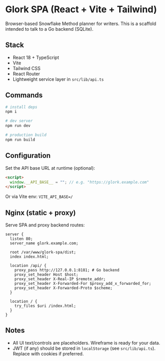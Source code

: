 # Glork SPA (React + Vite + Tailwind)

Browser-based Snowflake Method planner for writers. This is a scaffold intended to talk to a Go backend (SQLite).

## Stack
- React 18 + TypeScript
- Vite
- Tailwind CSS
- React Router
- Lightweight service layer in `src/lib/api.ts`

## Commands
```sh
# install deps
npm i

# dev server
npm run dev

# production build
npm run build
```

## Configuration
Set the API base URL at runtime (optional):
```html
<script>
  window.__API_BASE__ = ""; // e.g. "https://glork.example.com"
</script>
```
Or via Vite env: `VITE_API_BASE=/`

## Nginx (static + proxy)
Serve SPA and proxy backend routes:
```
server {
  listen 80;
  server_name glork.example.com;

  root /var/www/glork-spa/dist;
  index index.html;

  location /api/ {
    proxy_pass http://127.0.0.1:8181; # Go backend
    proxy_set_header Host $host;
    proxy_set_header X-Real-IP $remote_addr;
    proxy_set_header X-Forwarded-For $proxy_add_x_forwarded_for;
    proxy_set_header X-Forwarded-Proto $scheme;
  }

  location / {
    try_files $uri /index.html;
  }
}
```

## Notes
- All UI text/controls are placeholders. Wireframe is ready for your data.
- JWT (if any) should be stored in `localStorage` (see `src/lib/api.ts`). Replace with cookies if preferred.
